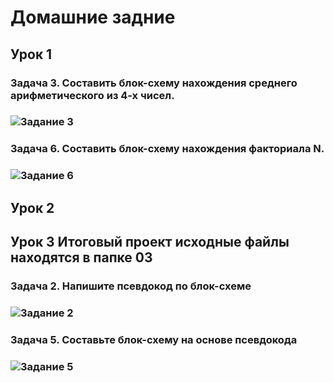 # Домашние задние 
## Урок 1
### Задача 3. Составить блок-схему нахождения среднего арифметического из 4-х чисел.
### ![Задание 3](01\task_3.png)
### Задача 6. Составить блок-схему нахождения факториала N.
### ![Задание 6](01\task_6.png)

## Урок 2

## Урок 3 Итоговый проект исходные файлы находятся в папке 03  
### Задача 2. Напишите псевдокод по блок-схеме
### ![Задание 2](03\task_2.png)
### Задача 5. Составьте блок-схему на основе псевдокода
### ![Задание 5](03\task_5.png)